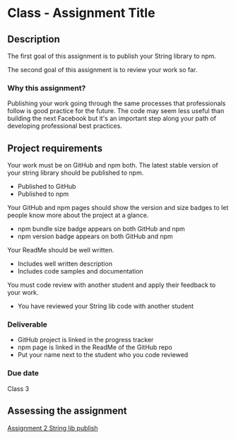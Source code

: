 # Class - Assignment Title 

## Description 

The first goal of this assignment is to publish your String library to npm.

The second goal of this assignment is to review your work so far. 

### Why this assignment?

Publishing your work going through the same processes that professionals follow is good practice for the future. The code may seem less useful than building the next Facebook but it's an important step along your path of developing professional best practices. 

## Project requirements

Your work must be on GitHub and npm both. The latest stable version of your string library should be published to npm. 

- Published to GitHub
- Published to npm

Your GitHub and npm pages should show the version and size badges to let people know more about the project at a glance. 

- npm bundle size badge appears on both GitHub and npm
- npm version badge appears on both GitHub and npm

Your ReadMe should be well written. 

- Includes well written description
- Includes code samples and documentation

You must code review with another student and apply their feedback to your work. 

- You have reviewed your String lib code with another student

### Deliverable

- GitHub project is linked in the progress tracker
- npm page is linked in the ReadMe of the GitHub repo
- Put your name next to the student who you code reviewed

### Due date

Class 3

## Assessing the assignment

[Assignment 2 String lib publish](assignment-2-string-lib-publish-rubric.md)
